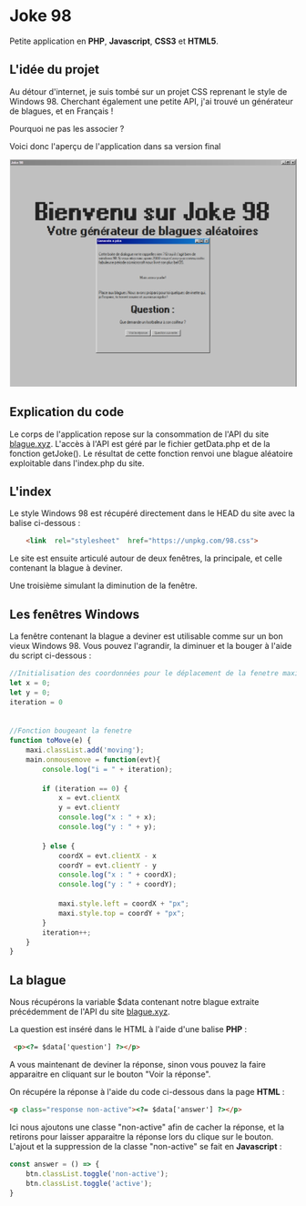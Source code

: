 # Joke 98

Petite application en __PHP__, __Javascript__, __CSS3__ et __HTML5__.

## L'idée du projet

Au détour d'internet, je suis tombé sur un projet CSS reprenant le style de Windows 98. Cherchant également une petite API, j'ai trouvé un générateur de blagues, et en Français !

Pourquoi ne pas les associer ?

Voici donc l'aperçu de l'application dans sa version final

<p align="center">
    <img src="./joke98.png" style="height: 400px">
</p>

## Explication du code

Le corps de l'application repose sur la consommation de l'API du site [blague.xyz](https://blague.xyz). L'accès à l'API est géré par le fichier getData.php et de la fonction getJoke().
Le résultat de cette fonction renvoi une blague aléatoire exploitable dans l'index.php du site.

## L'index

Le style Windows 98 est récupéré directement dans le HEAD du site avec la balise ci-dessous :

```HTML
    <link  rel="stylesheet"  href="https://unpkg.com/98.css">
```

Le site est ensuite articulé autour de deux fenêtres, la principale, et celle contenant la blague à deviner.

Une troisième simulant la diminution de la fenêtre.

## Les fenêtres Windows

La fenêtre contenant la blague a deviner est utilisable comme sur un bon vieux Windows 98. Vous pouvez l'agrandir, la diminuer et la bouger à l'aide du script ci-dessous :

```Javascript
//Initialisation des coordonnées pour le déplacement de la fenetre maxi
let x = 0;
let y = 0;
iteration = 0


//Fonction bougeant la fenetre
function toMove(e) {
    maxi.classList.add('moving');
    main.onmousemove = function(evt){
        console.log("i = " + iteration);
        
        if (iteration == 0) {
            x = evt.clientX
            y = evt.clientY
            console.log("x : " + x);
            console.log("y : " + y);
            
        } else {
            coordX = evt.clientX - x
            coordY = evt.clientY - y
            console.log("x : " + coordX);
            console.log("y : " + coordY);

            maxi.style.left = coordX + "px";
            maxi.style.top = coordY + "px";
        }
        iteration++;
    }
}
```
## La blague

Nous récupérons la variable $data contenant notre blague extraite précédemment de l'API du site [blague.xyz](https://blague.xyz).

La question est inséré dans le HTML à l'aide d'une balise __PHP__ :

```HTML
 <p><?= $data['question'] ?></p>
```

A vous maintenant de deviner la réponse, sinon vous pouvez la faire apparaitre en cliquant sur le bouton "Voir la réponse".

On récupére la réponse à l'aide du code ci-dessous dans la page __HTML__ :

```HTML
<p class="response non-active"><?= $data['answer'] ?></p>
```

Ici nous ajoutons une classe "non-active" afin de cacher la réponse, et la retirons pour laisser apparaitre la réponse lors du clique sur le bouton. L'ajout et la suppression de la classe "non-active" se fait en __Javascript__ :

```Javascript
const answer = () => {
    btn.classList.toggle('non-active');
    btn.classList.toggle('active');
}
```